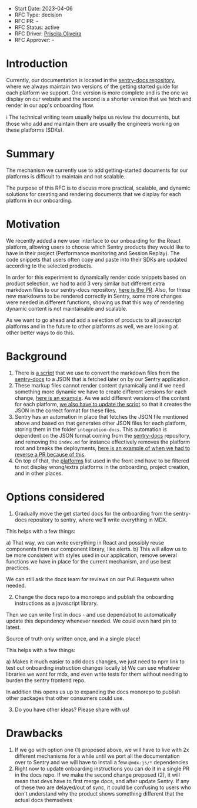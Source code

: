 - Start Date: 2023-04-06
- RFC Type: decision
- RFC PR: -
- RFC Status: active
- RFC Driver: [Priscila Oliveira](https://github.com/priscilawebdev)
- RFC Approver: -

# Introduction

Currently, our documentation is located in the [sentry-docs repository](https://github.com/getsentry/sentry-docs), where we always maintain two versions of the getting started guide for each platform we support. One version is more complete and is the one we display on our website and the second is a shorter version that we fetch and render in our app's onboarding flow.

<aside>
ℹ️ The technical writing team usually helps us review the documents, but those who add and maintain them are usually the engineers working on these platforms (SDKs).

</aside>

# Summary

The mechanism we currently use to add getting-started documents for our platforms is difficult to maintain and not scalable.

The purpose of this RFC is to discuss more practical, scalable, and dynamic solutions for creating and rendering documents that we display for each platform in our onboarding.

# Motivation

We recently added a new user interface to our onboarding for the React platform, allowing users to choose which Sentry products they would like to have in their project (Performance monitoring and Session Replay). The code snippets that users often copy and paste into their SDKs are updated according to the selected products.

In order for this experiment to dynamically render code snippets based on product selection, we had to add 3 very similar but different extra markdown files to our sentry-docs repository, [here is the PR](https://github.com/getsentry/sentry-docs/pull/6497). Also, for these new markdowns to be rendered correctly in Sentry, some more changes were needed in different functions, showing us that this way of rendering dynamic content is not maintainable and scalable.

As we want to go ahead and add a selection of products to all javascript platforms and in the future to other platforms as well, we are looking at other better ways to do this.

# Background

1. There is [a script](https://github.com/getsentry/sentry-docs/blob/16f1e2b115e50a677e03e19a71ad3b3b5fd9df51/src/gatsby/onPostBuild.ts#L132) that we use to convert the markdown files from the [sentry-docs](https://github.com/getsentry/sentry-docs) to a JSON that is fetched later on by our Sentry application.
2. These markup files cannot render content dynamically and if we need something more dynamic we have to create different versions for each change, [here is an example](https://github.com/getsentry/sentry-docs/pull/6497). As we add different versions of the content for each platform, [we also have to update the script](https://github.com/getsentry/sentry-docs/blob/16f1e2b115e50a677e03e19a71ad3b3b5fd9df51/src/gatsby/onPostBuild.ts#L76-L129) so that it creates the JSON in the correct format for these files.
3. Sentry has an automation in place that fetches the JSON file mentioned above and based on that generates other JSON files for each platform, storing them in the folder `integration-docs`. This automation is dependent on the JSON format coming from the [sentry-docs](https://github.com/getsentry/sentry-docs) repository, and removing the `index.md` for instance effectively removes the platform root and breaks the deployments, [here is an example of when we had to reverse a PR because of this](https://github.com/getsentry/sentry-docs/pull/6434).
4. On top of that, the [platforms](https://github.com/getsentry/sentry/blob/1902d6be1ee18c4ce22c0c09f6a6a1fa18128fad/static/app/data/platforms.tsx#L29-L72) list used in the front end have to be filtered to not display wrong/extra platforms in the onboarding, project creation, and in other places.

# Options considered

1. Gradually move the get started docs for the onboarding from the sentry-docs repository to sentry, where we'll write everything in MDX.

This helps with a few things:

a) That way, we can write everything in React and possibly reuse components from our component library, like alerts.
b) This will allow us to be more consistent with styles used in our application, remove several functions we have in place for the current mechanism, and use best practices.

We can still ask the docs team for reviews on our Pull Requests when needed.

2. Change the docs repo to a monorepo and publish the onboarding instructions as a javascript library.

Then we can write first in docs - and use dependabot to automatically update this dependency whenever needed. We could even hard pin to latest.

Source of truth only written once, and in a single place!

This helps with a few things:

a) Makes it much easier to add docs changes, we just need to npm link to test out onboarding instruction changes locally
b) We can use whatever libraries we want for mdx, and even write tests for them without needing to burden the sentry frontend repo.

In addition this opens us up to expanding the docs monorepo to publish other packages that other consumers could use.

3. Do you have other ideas? Please share with us!

# Drawbacks

1. If we go with option one (1) proposed above, we will have to live with 2x different mechanisms for a while until we port all the documentation over to Sentry and we will have to install a few `@mdx-js/*` dependencies
2. Right now to update onboarding instructions you can do it in a single PR in the docs repo. If we make the second change proposed (2), it will mean that devs have to first merge docs, and after update Sentry. If any of these two are delayed/out of sync, it could be confusing to users who don't understand why the product shows something different that the actual docs themselves
